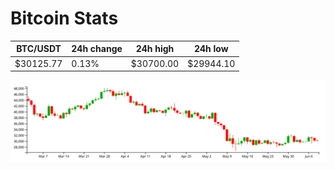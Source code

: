 # Bitcoin Stats

BTC/USDT|24h change|24h high|24h low|
|---|---|---|---|
|$30125.77|0.13%|$30700.00|$29944.10|

<img src="./chart.svg">
